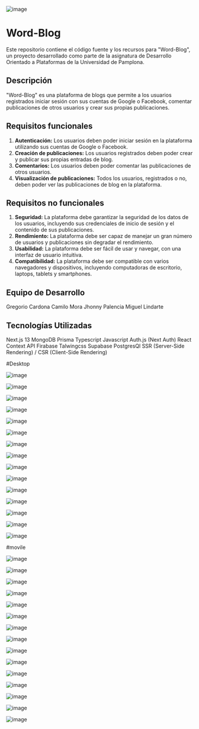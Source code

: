 

![image](https://github.com/diyoifa/word-blog/assets/124792673/fa0aa72b-5d1c-4d10-a19b-d32889f73652)



# Word-Blog

Este repositorio contiene el código fuente y los recursos para "Word-Blog", un proyecto desarrollado como parte de la asignatura de Desarrollo Orientado a Plataformas de la Universidad de Pamplona.

## Descripción

"Word-Blog" es una plataforma de blogs que permite a los usuarios registrados iniciar sesión con sus cuentas de Google o Facebook, comentar publicaciones de otros usuarios y crear sus propias publicaciones.

## Requisitos funcionales

1. **Autenticación:** Los usuarios deben poder iniciar sesión en la plataforma utilizando sus cuentas de Google o Facebook.
2. **Creación de publicaciones:** Los usuarios registrados deben poder crear y publicar sus propias entradas de blog.
3. **Comentarios:** Los usuarios deben poder comentar las publicaciones de otros usuarios.
4. **Visualización de publicaciones:** Todos los usuarios, registrados o no, deben poder ver las publicaciones de blog en la plataforma.

## Requisitos no funcionales

1. **Seguridad:** La plataforma debe garantizar la seguridad de los datos de los usuarios, incluyendo sus credenciales de inicio de sesión y el contenido de sus publicaciones.
2. **Rendimiento:** La plataforma debe ser capaz de manejar un gran número de usuarios y publicaciones sin degradar el rendimiento.
3. **Usabilidad:** La plataforma debe ser fácil de usar y navegar, con una interfaz de usuario intuitiva.
4. **Compatibilidad:** La plataforma debe ser compatible con varios navegadores y dispositivos, incluyendo computadoras de escritorio, laptops, tablets y smartphones.


## Equipo de Desarrollo
Gregorio Cardona
Camilo Mora
Jhonny Palencia
Miguel Lindarte


## Tecnologías Utilizadas
Next.js 13
MongoDB
Prisma
Typescript 
Javascript
Auth.js (Next Auth)
React Context API
Firabase
Talwingcss
Supabase
PostgresQl
SSR (Server-Side Rendering) / CSR (Client-Side Rendering)

#Desktop

![image](https://github.com/diyoifa/word-blog/assets/124792673/389a9f1e-6271-4c4d-9980-529aae22376f)

![image](https://github.com/diyoifa/word-blog/assets/124792673/31c33a33-8ad0-4758-a95d-e7850bbfe51b)

![image](https://github.com/diyoifa/word-blog/assets/124792673/2b000e83-3d94-4e30-bcbd-6b7259e83cd7)

![image](https://github.com/diyoifa/word-blog/assets/124792673/ba75a80f-d057-483d-ac6d-e77a21730798)

![image](https://github.com/diyoifa/word-blog/assets/124792673/de822e08-de10-4256-b099-deccf695b7df)

![image](https://github.com/diyoifa/word-blog/assets/124792673/4f2a1c6f-cfdb-40f4-bb02-13652444d349)


![image](https://github.com/diyoifa/word-blog/assets/124792673/7a5eb0c7-c651-44d5-aff5-ac0b342cb7a8)

![image](https://github.com/diyoifa/word-blog/assets/124792673/f7ec9c27-8b2a-4436-bd62-30a99fcfc400)

![image](https://github.com/diyoifa/word-blog/assets/124792673/35e653cb-e6f6-4960-8a49-438a52f8a33f)

![image](https://github.com/diyoifa/word-blog/assets/124792673/fba325f5-b063-48af-878d-5c327d3cf708)

![image](https://github.com/diyoifa/word-blog/assets/124792673/23311e98-96f5-4407-9b1c-92a8bf98bd16)

![image](https://github.com/diyoifa/word-blog/assets/124792673/99c4c4c3-de08-41c0-a9f0-dc16c9eda921)

![image](https://github.com/diyoifa/word-blog/assets/124792673/d5996e31-6b64-4c59-bb33-a0fefaa80696)

![image](https://github.com/diyoifa/word-blog/assets/124792673/67f99098-36cb-43c1-b5ed-236fc0adf8f8)

![image](https://github.com/diyoifa/word-blog/assets/124792673/6a2f7802-8cca-46e6-8c12-482ee0f81275)


#movile

![image](https://github.com/diyoifa/word-blog/assets/124792673/9dd08b08-1823-43a4-9721-d53d97703c0d)

![image](https://github.com/diyoifa/word-blog/assets/124792673/318e5dda-5a6e-484c-82d4-f720c313330d)

![image](https://github.com/diyoifa/word-blog/assets/124792673/a28105aa-2e23-422d-93c4-336fbc8af672)

![image](https://github.com/diyoifa/word-blog/assets/124792673/5372141c-4821-4985-a320-22d4c59815eb)

![image](https://github.com/diyoifa/word-blog/assets/124792673/ec811168-3db5-4c12-aa72-24e62cead91c)

![image](https://github.com/diyoifa/word-blog/assets/124792673/58f2cc11-63f5-4aec-a13a-f778339a9ce5)

![image](https://github.com/diyoifa/word-blog/assets/124792673/9d47e022-5d9b-4fbf-8863-b645efa55a8f)

![image](https://github.com/diyoifa/word-blog/assets/124792673/2181da7f-8afb-40e4-88f6-085ae448b0ca)

![image](https://github.com/diyoifa/word-blog/assets/124792673/3e19d7c9-5616-4d48-9b00-a56d4337be4e)

![image](https://github.com/diyoifa/word-blog/assets/124792673/a34aa7e3-1b1f-4e09-8ce9-f0508f069dff)

![image](https://github.com/diyoifa/word-blog/assets/124792673/a638d0d5-31f5-4f47-a0e8-d9b968da35e2)

![image](https://github.com/diyoifa/word-blog/assets/124792673/6aa0d157-dbe6-4342-9874-8a299c8e2a65)

![image](https://github.com/diyoifa/word-blog/assets/124792673/e141faba-b00a-4ad0-9149-4b33e82fcb97)

![image](https://github.com/diyoifa/word-blog/assets/124792673/ee07557f-0d80-49be-9dbd-065cca061f7d)

![image](https://github.com/diyoifa/word-blog/assets/124792673/afc71e8a-6907-4a0e-b2c6-e98cd0179729)























